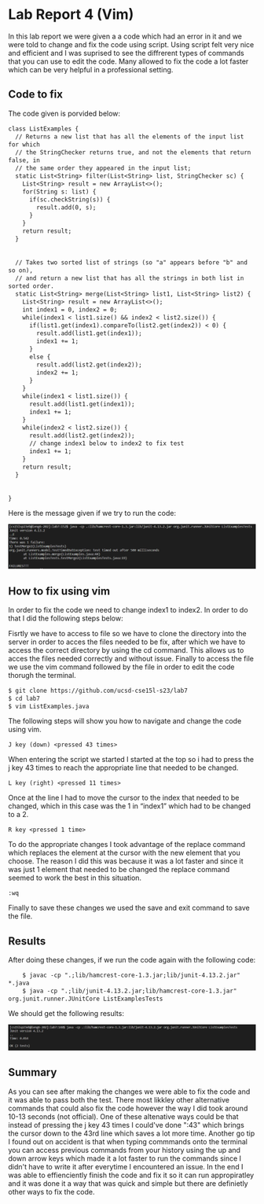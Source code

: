 # Lab Report 4 (Vim)
In this lab report we were given a a code which had an error in it and we were told to change and fix the code using script. Using script felt very nice 
and efficient and I was suprised to see the diffrerent types of commands that you can use to edit the code. Many allowed to fix the code a lot faster which 
can be very helpful in a professional setting. 

## Code to fix
The code given is porvided below:
    
    class ListExamples {   
      // Returns a new list that has all the elements of the input list for which
      // the StringChecker returns true, and not the elements that return false, in
      // the same order they appeared in the input list;
      static List<String> filter(List<String> list, StringChecker sc) {
        List<String> result = new ArrayList<>();
        for(String s: list) {
          if(sc.checkString(s)) {
            result.add(0, s);
          }
        }
        return result;
      }
    
    
      // Takes two sorted list of strings (so "a" appears before "b" and so on),
      // and return a new list that has all the strings in both list in sorted order.
      static List<String> merge(List<String> list1, List<String> list2) {
        List<String> result = new ArrayList<>();
        int index1 = 0, index2 = 0;
        while(index1 < list1.size() && index2 < list2.size()) {
          if(list1.get(index1).compareTo(list2.get(index2)) < 0) {
            result.add(list1.get(index1));
            index1 += 1;
          }
          else {
            result.add(list2.get(index2));
            index2 += 1;
          }
        }
        while(index1 < list1.size()) {
          result.add(list1.get(index1));
          index1 += 1;
        }
        while(index2 < list2.size()) {
          result.add(list2.get(index2));
          // change index1 below to index2 to fix test
          index1 += 1;
        }
        return result;
      }
    
    
    }
Here is the message given if we try to run the code:

![Image](lab7-fail2.png)

## How to fix using vim

In order to fix the code we need to change index1 to index2. In order to do that I did the following steps below:

Fisrtly we have to access to file so we have to clone the directory into the server in order to acces the files needed to be fix, after which we have to access the correct directory by using the cd command.
This allows us to acces the files needed correctly and without issue. Finally to access the file we use the vim command followed by the file in order to edit the code thorugh the terminal.

    $ git clone https://github.com/ucsd-cse15l-s23/lab7
    $ cd lab7
    $ vim ListExamples.java

The following steps will show you how to navigate and change the code using vim.
  
    J key (down) <pressed 43 times>

When entering the script we started I started at the top so i had to press the j key 43 times to reach the appropriate line that needed to be changed.

    L key (right) <pressed 11 times>

Once at the line I had to move the cursor to the index that needed to be changed, which in this case was the 1 in “index1” which had to be changed to a 2.

    R key <pressed 1 time>

To do the appropriate changes I took advantage of the replace command which replaces the element at the cursor with the new element that you choose. 
The reason I did this was because it was a lot faster and since it was just 1 element that needed to be changed the replace command seemed to work the best in 
this situation.

    :wq

Finally to save these changes we used the save and exit command to save the file.

## Results
After doing these changes, if we run the code again with the following code:

        $ javac -cp ".;lib/hamcrest-core-1.3.jar;lib/junit-4.13.2.jar" *.java
        $ java -cp ".;lib/junit-4.13.2.jar;lib/hamcrest-core-1.3.jar" org.junit.runner.JUnitCore ListExamplesTests

We should get the following results:

![Image](lab7-pass.png)

## Summary
As you can see after making the changes we were able to fix the code and it was able to pass both the test. There most likkley other alternative commands that 
could also fix the code however the way I did took around 10-13 seconds (not official). One of these altenative ways could be that instead of pressing the j key
43 times I could've done ":43" which brings the cursor down to the 43rd line which saves a lot more time. Another go tip I found out on accident is that when 
typing commmands onto the terminal you can access previous commands from your history using the up and down arrow keys which made it a lot faster to run the 
commands since I didn't have to write it after everytime I encountered an issue. In the end I was able to effienciently finish the code and fix it so it can run 
appropiratley and it was done it a way that was quick and simple but there are definietly other ways to fix the code.
